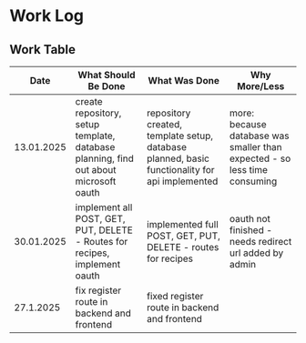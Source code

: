 # Work Log

## Work Table

| Date       | What Should Be Done       | What Was Done       | Why More/Less       |
|------------|---------------------------|---------------------|---------------------|
|13.01.2025|create repository, setup template, database planning, find out about microsoft oauth| repository created, template setup, database planned, basic functionality for api implemented| more: because database was smaller than expected - so less time consuming|
|30.01.2025|implement all POST, GET, PUT, DELETE - Routes for recipes, implement oauth| implemented full POST, GET, PUT, DELETE - routes for recipes| oauth not finished - needs redirect url added by admin |
|27.1.2025|fix register route in backend and frontend| fixed register route in backend and frontend| |
